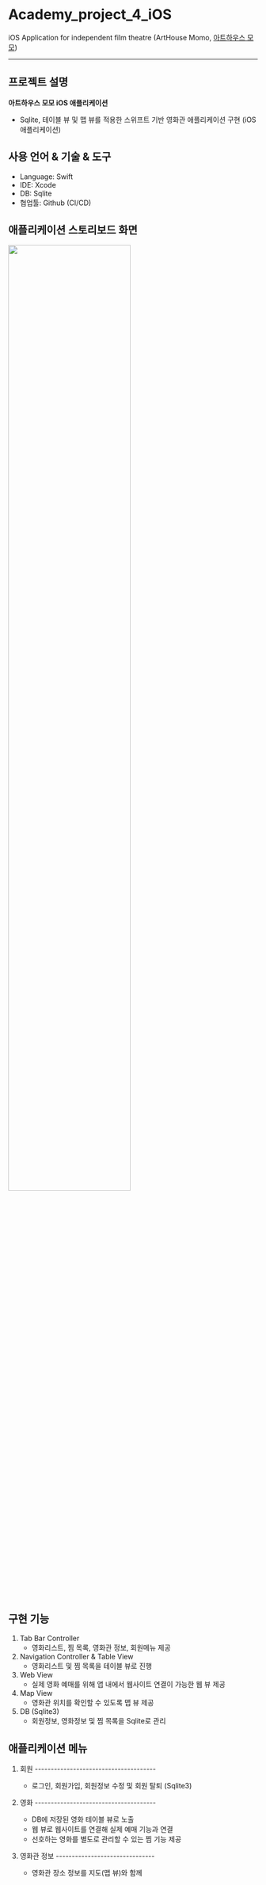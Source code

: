 # Academy_project_4_iOS
iOS Application for independent film theatre (ArtHouse Momo, [아트하우스 모모](https://www.arthousemomo.co.kr/))

*****  

## **프로젝트 설명**
**아트하우스 모모 iOS 애플리케이션**
- Sqlite, 테이블 뷰 및 맵 뷰를 적용한 스위프트 기반 영화관 애플리케이션 구현 (iOS 애플리케이션) 

## **사용 언어 & 기술 & 도구**
   - Language: Swift
   - IDE: Xcode 
   - DB: Sqlite  
   - 협업툴: Github (CI/CD)

## **애플리케이션 스토리보드 화면**  
<img width="70%" src="https://user-images.githubusercontent.com/72402916/141800974-ea292105-ce23-45b8-be7e-d51ae0e7239e.PNG"/>

## **구현 기능**
1. Tab Bar Controller 
   - 영화리스트, 찜 목록, 영화관 정보, 회원메뉴 제공  
2. Navigation Controller & Table View
   - 영화리스트 및 찜 목록을 테이블 뷰로 진행  
3. Web View
   - 실제 영화 예매를 위해 앱 내에서 웹사이트 연결이 가능한 웹 뷰 제공  
4. Map View
   - 영화관 위치를 확인할 수 있도록 맵 뷰 제공  
5. DB (Sqlite3)
   - 회원정보, 영화정보 및 찜 목록을 Sqlite로 관리  

## **애플리케이션 메뉴**
1. 회원 -------------------------------------- 
   - 로그인, 회원가입, 회원정보 수정 및 회원 탈퇴 (Sqlite3)   
   
2. 영화 --------------------------------------
   * DB에 저장된 영화 테이블 뷰로 노출
   - 웹 뷰로 웹사이트를 연결해 실제 예매 기능과 연결
   - 선호하는 영화를 별도로 관리할 수 있는 찜 기능 제공   

3. 영화관 정보 -------------------------------
   - 영화관 장소 정보를 지도(맵 뷰)와 함께 
